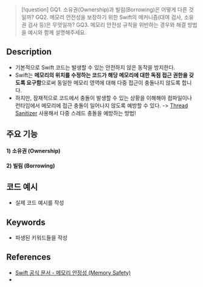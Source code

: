 >[!question]
>GQ1. 소유권(Ownership)과 빌림(Borrowing)은 어떻게 다른 것일까?
>GQ2. 메모리 안전성을 보장하기 위한 Swift의 메커니즘(대여 검사, 소유권 검사 등)은 무엇일까?
>GQ3. 메모리 안전성 규칙을 위반하는 경우와 해결 방법을 예시와 함께 설명해주세요.

## Description

- 기본적으로 Swift 코드는 발생할 수 있는 안전하지 않은 동작을 방지한다.
- Swift는 **메모리의 위치를 수정하는 코드가 해당 메모리에 대한 독점 접근 권한을 갖도록 요구함**으로써 동일한 메모리 영역에 대해 다중 접근이 충돌나지 않도록 합니다.
- 하지만, 잠재적으로 코드에서 충돌이 발생할 수 있는 상황을 이해해야 컴파일이나 런타임에서 메모리에 접근 충돌이 일어나지 않도록 예방할 수 있다. -> [Thread Sanitizer](https://developer.apple.com/documentation/xcode/diagnosing-memory-thread-and-crash-issues-early) 사용해서 다중 스레드 충돌을 예방하는 방법!


## 주요 기능

#### 1) 소유권 (Ownership)

#### 2) 빌림 (Borrowing)


## 코드 예시

+ 실제 코드 예시를 작성


## Keywords

+ 파생된 키워드들을 작성


## References
- [Swift 공식 문서 - 메모리 안정성 (Memory Safety)](https://bbiguduk.gitbook.io/swift/language-guide-1/memory-safety)
- 